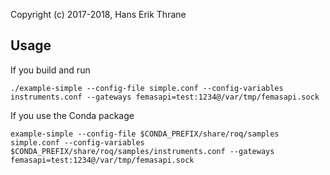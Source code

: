 Copyright (c) 2017-2018, Hans Erik Thrane

## Usage

If you build and run

	./example-simple --config-file simple.conf --config-variables instruments.conf --gateways femasapi=test:1234@/var/tmp/femasapi.sock

If you use the Conda package

	example-simple --config-file $CONDA_PREFIX/share/roq/samples simple.conf --config-variables $CONDA_PREFIX/share/roq/samples/instruments.conf --gateways femasapi=test:1234@/var/tmp/femasapi.sock
